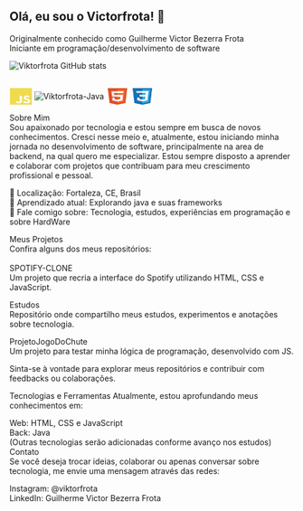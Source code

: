 ## Olá, eu sou o Victorfrota! 👋

Originalmente conhecido como Guilherme Victor Bezerra Frota</br>
Iniciante em programação/desenvolvimento de software

![Viktorfrota GitHub stats](https://github-readme-stats.vercel.app/api?username=Viktorfrota&show_icons=true&theme=dark)

<div style="display: inline_block"><br>
  <img align="center" alt="Viktorfrota-Js" height="30" width="40" src="https://raw.githubusercontent.com/devicons/devicon/master/icons/javascript/javascript-plain.svg">
  <img align="center" alt="Viktorfrota-Java" height="30" width="40" src="https://cdn.jsdelivr.net/gh/devicons/devicon@latest/icons/java/java-original.svg">
  <img align="center" alt="Viktorfrota-HTML" height="30" width="40" src="https://raw.githubusercontent.com/devicons/devicon/master/icons/html5/html5-original.svg">
  <img align="center" alt="Viktorfrota-CSS" height="30" width="40" src="https://raw.githubusercontent.com/devicons/devicon/master/icons/css3/css3-original.svg">
</div>

Sobre Mim</br>
Sou apaixonado por tecnologia e estou sempre em busca de novos conhecimentos. Cresci nesse meio e, atualmente, estou iniciando minha jornada no desenvolvimento de software, principalmente na area de backend, na qual quero me especializar. Estou sempre disposto a aprender e colaborar com projetos que contribuam para meu crescimento profissional e pessoal.

📍 Localização: Fortaleza, CE, Brasil</br>
🌱 Aprendizado atual: Explorando java e suas frameworks</br>
💬 Fale comigo sobre: Tecnologia, estudos, experiências em programação e sobre HardWare</br>

Meus Projetos</br>
Confira alguns dos meus repositórios:</br>
</br>
SPOTIFY-CLONE</br>
Um projeto que recria a interface do Spotify utilizando HTML, CSS e JavaScript.</br>

Estudos</br>
Repositório onde compartilho meus estudos, experimentos e anotações sobre tecnologia.</br>

ProjetoJogoDoChute</br>
Um projeto para testar minha lógica de programação, desenvolvido com JS.</br>

Sinta-se à vontade para explorar meus repositórios e contribuir com feedbacks ou colaborações.</br>

Tecnologias e Ferramentas
Atualmente, estou aprofundando meus conhecimentos em:</br>

Web: HTML, CSS e JavaScript</br>
Back: Java</br>
(Outras tecnologias serão adicionadas conforme avanço nos estudos)</br>
Contato</br>
Se você deseja trocar ideias, colaborar ou apenas conversar sobre tecnologia, me envie uma mensagem através das redes:</br>

Instagram: @viktorfrota</br>
LinkedIn: Guilherme Victor Bezerra Frota
